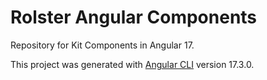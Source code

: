 # Rolster Angular Components

Repository for Kit Components in Angular 17.

This project was generated with [Angular CLI](https://github.com/angular/angular-cli) version 17.3.0.
